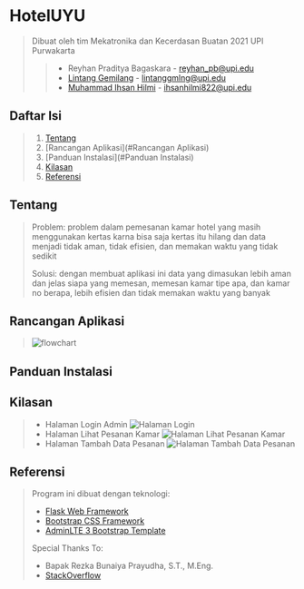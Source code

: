 # HotelUYU

> Dibuat oleh tim Mekatronika dan Kecerdasan Buatan 2021 UPI Purwakarta
>
> > - Reyhan Praditya Bagaskara - <reyhan_pb@upi.edu>
> > - [Lintang Gemilang](https://github.com/lintang2) - <lintanggmlng@upi.edu>
> > - [Muhammad Ihsan Hilmi](https://github.com/MIhsanHilmi) - <ihsanhilmi822@upi.edu>

## Daftar Isi
> 1. [Tentang](#Tentang)
> 2. [Rancangan Aplikasi](#Rancangan Aplikasi)
> 3. [Panduan Instalasi](#Panduan Instalasi)
> 4. [Kilasan](#Kilasan)
> 5. [Referensi](#Referensi)

## Tentang
> Problem: problem dalam pemesanan kamar hotel yang masih menggunakan kertas karna bisa saja kertas itu hilang dan data menjadi tidak aman, tidak efisien, dan memakan waktu yang tidak sedikit
> 
> Solusi: dengan membuat aplikasi ini data yang dimasukan lebih aman dan jelas siapa yang memesan, memesan kamar tipe apa, dan kamar no berapa, lebih efisien dan tidak memakan waktu yang banyak

## Rancangan Aplikasi
>![flowchart](https://user-images.githubusercontent.com/105422801/173190946-71e4a7a2-6cb3-4245-9a82-943a29a411de.png)


## Panduan Instalasi
> 

## Kilasan
> + Halaman Login Admin
  ![Halaman Login](https://user-images.githubusercontent.com/105422690/173188939-cffd9d6b-2d65-4a3a-af41-006e0c7d2e73.png)
> + Halaman Lihat Pesanan Kamar
  ![Halaman Lihat Pesanan Kamar](https://user-images.githubusercontent.com/105422690/173189058-40615ee3-4b09-4f76-810e-00cbb978af52.png)
> + Halaman Tambah Data Pesanan
  ![Halaman Tambah Data Pesanan](https://user-images.githubusercontent.com/105422690/173189203-64c3563c-db7a-4f0d-b80e-e947b5cc4768.png)

## Referensi

> Program ini dibuat dengan teknologi:
>
> - [Flask Web Framework](https://flask.palletsprojects.com/en/2.1.x/)
> - [Bootstrap CSS Framework](https://getbootstrap.com/)
> - [AdminLTE 3 Bootstrap Template](https://adminlte.io/)
>
> Special Thanks To:
>
> - Bapak Rezka Bunaiya Prayudha, S.T., M.Eng.
> - [StackOverflow](https://stackoverflow.com/)
